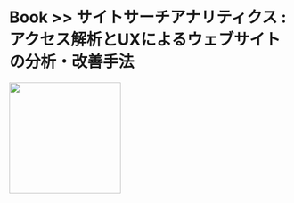 # Book >> サイトサーチアナリティクス : アクセス解析とUXによるウェブサイトの分析・改善手法

<img src="https://cover.openbd.jp/9784621086025.jpg" style="width: 200px"/>